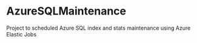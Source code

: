 # AzureSQLMaintenance
Project to scheduled Azure SQL index and stats maintenance using Azure Elastic Jobs
